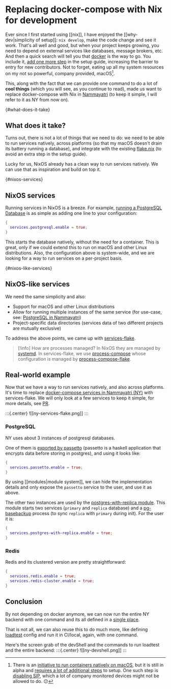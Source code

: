 # Replacing docker-compose with Nix for development

Ever since I first started using [[nix]], I have enjoyed the [[why-dev|simplicity of setup]]: `nix develop`, make the code change and see it work. That's all well and good, but when your project keeps growing, you need to depend on external services like databases, message brokers, etc. And then a quick search will tell you that [docker](https://www.docker.com/) is the way to go. You include it, [add one more step](https://github.com/nammayatri/nammayatri/tree/f056bb994fbf9adefa454319032ca35c34ea65bc/Backend#other-tools) in the setup guide, increasing the barrier to entry for new contributors. Not to forget, eating up all my system resources on my not so powerful, company provided, macOS[^native-macos].

This, along with the fact that we can provide one command to do a lot of **cool things** (which you will see, as you continue to read), made us want to replace docker-compose with Nix in [Nammayatri](https://github.com/nammayatri/nammayatri) (to keep it simple, I will refer to it as NY from now on).

[^native-macos]: There is an [initiative to run containers natively on macOS](https://github.com/macOScontainers/homebrew-formula), but it is still in alpha and [requires a lot of additional steps](https://github.com/macOScontainers/homebrew-formula?tab=readme-ov-file#installation) to setup. One such step is [disabling SIP](https://developer.apple.com/documentation/security/disabling_and_enabling_system_integrity_protection#3599244), which a lot of company monitored devices might not be allowed to do. 😕

{#what-does-it-take}

## What does it take?

Turns out, there is not a lot of things that we need to do: we need to be able to run services natively, across platforms (so that my macOS doesn't drain its battery running a database), and integrate with the existing [flake.nix](https://github.com/nammayatri/nammayatri/blob/main/flake.nix) (to avoid an extra step in the setup guide).

Lucky for us, NixOS already has a clean way to run services natively. We can use that as inspiration and build on top it.

{#nixos-services}

## NixOS services

Running services in NixOS is a breeze. For example, [running a PostgreSQL Database](https://nixos.wiki/wiki/PostgreSQL) is as simple as adding one line to your configuration:

```nix
{
  services.postgresql.enable = true;
}
```

This starts the database natively, without the need for a container. This is great, only if we could extend this to run on macOS and other Linux distributions. Also, the configuration above is system-wide, and we are looking for a way to run services on a per-project basis.

{#nixos-like-services}

## NixOS-like services

We need the same simplicity and also:

- Support for macOS and other Linux distributions
- Allow for running multiple instances of the same service (for use-case, see: [PostgreSQL in Nammayatri](#postgresql))
- Project-specific data directories (services data of two different projects are mutually exclusive)

To address the above points, we came up with [services-flake](https://community.flake.parts/services-flake).

>[!info] How are processes managed?
> In NixOS they are managed by [systemd](https://en.wikipedia.org/wiki/Systemd). In services-flake, we use [process-compose](https://github.com/F1bonacc1/process-compose) whose configuration is managed by [process-compose-flake](https://community.flake.parts/process-compose-flake).

## Real-world example

Now that we have a way to run services natively, and also across platforms. It's time to replace [docker-compose services in Nammayatri (NY)](https://github.com/nammayatri/nammayatri/blob/f056bb994fbf9adefa454319032ca35c34ea65bc/Backend/nix/arion-configuration.nix) with services-flake. We will only look at a few services to keep it simple, for more details, see [PR](https://github.com/nammayatri/nammayatri/pull/3718).

:::{.center}
![[ny-services-flake.png]]
:::

### PostgreSQL

NY uses about 3 instances of postgresql databases.

One of them is [exported by passetto](https://github.com/nammayatri/passetto/blob/nixify/process-compose.nix) (passetto is a haskell application that encrypts data before storing in postgres), and using it looks like:

```nix
{
  services.passetto.enable = true;
}
```

By using [[modules|module system]], we can hide the implementation details and only expose the `passetto` service to the user, and use it as above.

The other two instances are used by the [postgres-with-replica module](https://github.com/nammayatri/nammayatri/blob/ccab8da607cfd8d4e9f7d28b55b83e22eec1af9b/Backend/nix/services/postgres-with-replica.nix). This module starts two services (`primary` and `replica` database) and a [pg-basebackup](https://www.postgresql.org/docs/current/app-pgbasebackup.html) process (to sync `replica` with `primary` during init). For the user it is:

```nix
{
  services.postgres-with-replica.enable = true;
}
```

### Redis

Redis and its clustered version are pretty straightforward:

```nix
{
  services.redis.enable = true;
  services.redis-cluster.enable = true;
}
```

## Conclusion

By not depending on docker anymore, we can now run the entire NY backend with one command and its all defined in a [single place](https://github.com/nammayatri/nammayatri/blob/ccab8da607cfd8d4e9f7d28b55b83e22eec1af9b/Backend/nix/services/nammayatri.nix). 

That is not all, we can also reuse this to do much more, like defining [loadtest](https://github.com/nammayatri/nammayatri/blob/ccab8da607cfd8d4e9f7d28b55b83e22eec1af9b/Backend/load-test/default.nix) config and run it in CI/local, again, with one command.

Here's the screen grab of the devShell and the commands to run loadtest and the entire backend:
:::{.center}
![[ny-devshell.png]]
:::

